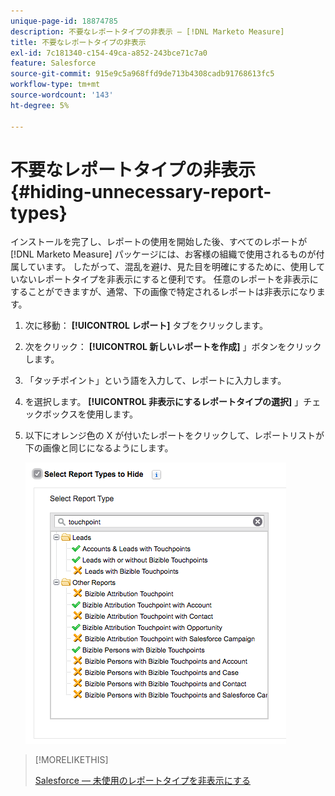 ```yaml
---
unique-page-id: 18874785
description: 不要なレポートタイプの非表示 — [!DNL Marketo Measure]
title: 不要なレポートタイプの非表示
exl-id: 7c181340-c154-49ca-a852-243bce71c7a0
feature: Salesforce
source-git-commit: 915e9c5a968ffd9de713b4308cadb91768613fc5
workflow-type: tm+mt
source-wordcount: '143'
ht-degree: 5%

---
```


# 不要なレポートタイプの非表示 {#hiding-unnecessary-report-types}

インストールを完了し、レポートの使用を開始した後、すべてのレポートが [!DNL Marketo Measure] パッケージには、お客様の組織で使用されるものが付属しています。 したがって、混乱を避け、見た目を明確にするために、使用していないレポートタイプを非表示にすると便利です。 任意のレポートを非表示にすることができますが、通常、下の画像で特定されるレポートは非表示になります。

1. 次に移動： **[!UICONTROL レポート]** タブをクリックします。

1. 次をクリック： **[!UICONTROL 新しいレポートを作成]** 」ボタンをクリックします。

1. 「タッチポイント」という語を入力して、レポートに入力します。

1. を選択します。 **[!UICONTROL 非表示にするレポートタイプの選択]** 」チェックボックスを使用します。

1. 以下にオレンジ色の X が付いたレポートをクリックして、レポートリストが下の画像と同じになるようにします。

   ![](assets/1-4.png)

>[!MORELIKETHIS]
>
>[Salesforce — 未使用のレポートタイプを非表示にする](https://help.salesforce.com/articleView?id=release-notes.rn_analytics_hide_report_types.htm&amp;type=5&amp;language=en_us)
